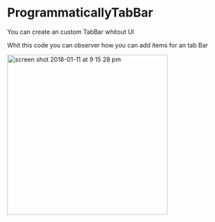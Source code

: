 # ProgrammaticallyTabBar
You can create an custom TabBar whitout UI

Whit this code you can observer how you can add items for an tab Bar

<img width="371" alt="screen shot 2018-01-11 at 9 15 28 pm" src="https://user-images.githubusercontent.com/18216713/34856855-859e6a6c-f715-11e7-887a-2debe4cb09c1.png">
